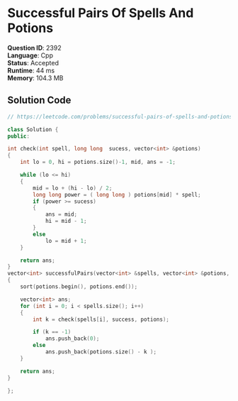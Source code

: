 # Successful Pairs Of Spells And Potions

**Question ID**: 2392  
**Language**: Cpp  
**Status**: Accepted  
**Runtime**: 44 ms  
**Memory**: 104.3 MB  

## Solution Code
```cpp
// https://leetcode.com/problems/successful-pairs-of-spells-and-potions

class Solution {
public:

int check(int spell, long long  sucess, vector<int> &potions)
{
    int lo = 0, hi = potions.size()-1, mid, ans = -1;

    while (lo <= hi)
    {
        mid = lo + (hi - lo) / 2;
        long long power = ( long long ) potions[mid] * spell;
        if (power >= sucess)
        {
            ans = mid;
            hi = mid - 1;
        }
        else
            lo = mid + 1;
    }

    return ans;
}
vector<int> successfulPairs(vector<int> &spells, vector<int> &potions, long long success)
{
    sort(potions.begin(), potions.end());

    vector<int> ans;
    for (int i = 0; i < spells.size(); i++)
    {
        int k = check(spells[i], success, potions);

        if (k == -1)
            ans.push_back(0);
        else
            ans.push_back(potions.size() - k );
    }

    return ans;
}

};
```
